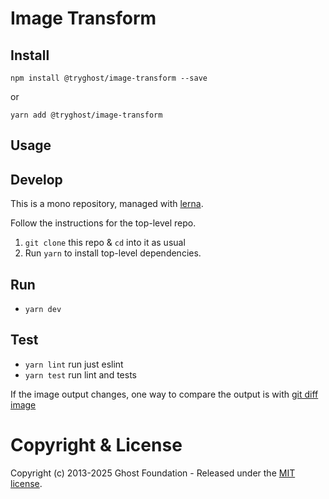# Image Transform

## Install

`npm install @tryghost/image-transform --save`

or

`yarn add @tryghost/image-transform`


## Usage


## Develop

This is a mono repository, managed with [lerna](https://lernajs.io/).

Follow the instructions for the top-level repo.
1. `git clone` this repo & `cd` into it as usual
2. Run `yarn` to install top-level dependencies.


## Run

- `yarn dev`


## Test

- `yarn lint` run just eslint
- `yarn test` run lint and tests

If the image output changes, one way to compare the output is with [git diff image](https://github.com/ewanmellor/git-diff-image)



# Copyright & License

Copyright (c) 2013-2025 Ghost Foundation - Released under the [MIT license](LICENSE).
